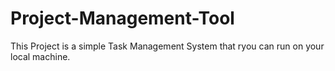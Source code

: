 # Project-Management-Tool
This Project is a simple Task Management System that ryou can run on your local machine.
